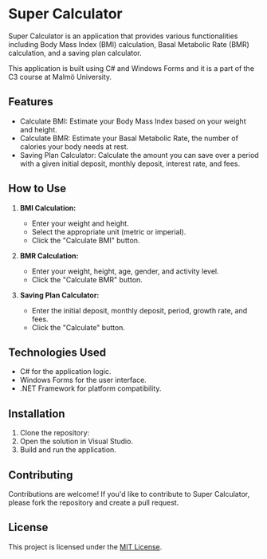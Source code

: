 # Super Calculator

Super Calculator is an application that provides various functionalities including Body Mass Index (BMI) calculation, Basal Metabolic Rate (BMR) calculation, and a saving plan calculator.

This application is built using C# and Windows Forms and it is a part of the C3 course at Malmö University.

## Features

- Calculate BMI: Estimate your Body Mass Index based on your weight and height.
- Calculate BMR: Estimate your Basal Metabolic Rate, the number of calories your body needs at rest.
- Saving Plan Calculator: Calculate the amount you can save over a period with a given initial deposit, monthly deposit, interest rate, and fees.

## How to Use

1. **BMI Calculation:**
   - Enter your weight and height.
   - Select the appropriate unit (metric or imperial).
   - Click the "Calculate BMI" button.

2. **BMR Calculation:**
   - Enter your weight, height, age, gender, and activity level.
   - Click the "Calculate BMR" button.

3. **Saving Plan Calculator:**
   - Enter the initial deposit, monthly deposit, period, growth rate, and fees.
   - Click the "Calculate" button.

## Technologies Used

- C# for the application logic.
- Windows Forms for the user interface.
- .NET Framework for platform compatibility.

## Installation

1. Clone the repository:
2. Open the solution in Visual Studio.
3. Build and run the application.


## Contributing

Contributions are welcome! If you'd like to contribute to Super Calculator, please fork the repository and create a pull request.

## License

This project is licensed under the [MIT License](LICENSE).